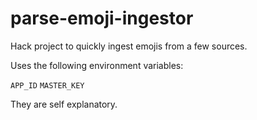 parse-emoji-ingestor
====================

Hack project to quickly ingest emojis from a few sources.

Uses the following environment variables:

`APP_ID`
`MASTER_KEY`

They are self explanatory.